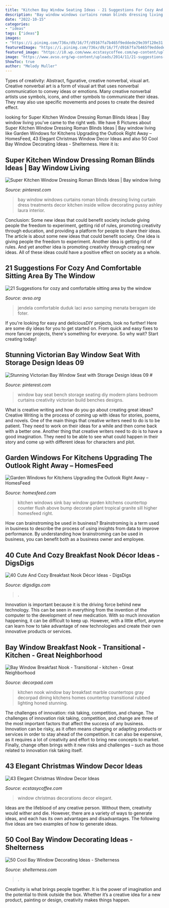```yaml
---
title: "Kitchen Bay Window Seating Ideas - 21 Suggestions For Cozy And Comfortable Sitting Area By The Window"
description: "Bay window windows curtains roman blinds dressing living curtain dress treatments decor kitchen inside willow decorating pussy ashley laura interior"
date: "2022-10-15"
categories:
- "ideas"
tags: ["ideas"]
images:
- "https://i.pinimg.com/736x/d9/16/7f/d9167fa7b465f9eddede29e39f120e31.jpg"
featuredImage: "https://i.pinimg.com/736x/d9/16/7f/d9167fa7b465f9eddede29e39f120e31.jpg"
featured_image: "https://i0.wp.com/www.ecstasycoffee.com/wp-content/uploads/2016/10/Christmas-Window-Decorations-Ideas-6.jpg"
image: "https://www.avso.org/wp-content/uploads/2014/11/21-suggestions-for-cozy-and-comfortable-sitting-area-by-the-window-1415265135.jpg"
ShowToc: true
author: "Melody Muller"
---
```



Types of creativity: Abstract, figurative, creative nonverbal, visual art.
Creative nonverbal art is a form of visual art that uses nonverbal communication to convey ideas or emotions. Many creative nonverbal artists use symbols, icons, and other symbols to communicate their ideas. They may also use specific movements and poses to create the desired effect.

	

		
looking for Super Kitchen Window Dressing Roman Blinds Ideas | Bay window living you've came to the right web. We have 8 Pictures about Super Kitchen Window Dressing Roman Blinds Ideas | Bay window living like Garden Windows for Kitchens Upgrading the Outlook Right Away – HomesFeed, 43 Elegant Christmas Window Decor Ideas and also 50 Cool Bay Window Decorating Ideas - Shelterness. Here it is:
		
    
## Super Kitchen Window Dressing Roman Blinds Ideas | Bay Window Living

<img loading=lazy src="https://i.pinimg.com/736x/a2/13/1f/a2131f5d59b1f04cc073520c5d7df85f.jpg" onerror="this.onerror=null;this.src='https://tse1.mm.bing.net/th?id=OIP.o1KcBrUrSmBLbaVwEf9LtgAAAA&amp;pid=15.1';" alt="Super Kitchen Window Dressing Roman Blinds Ideas | Bay window living">

_Source: pinterest.com_

>bay window windows curtains roman blinds dressing living curtain dress treatments decor kitchen inside willow decorating pussy ashley laura interior. 

	

Conclusion: Some new ideas that could benefit society include giving people the freedom to experiment, getting rid of rules, promoting creativity through education, and providing a platform for people to share their ideas.
The article is about some new ideas that could benefit society. One idea is giving people the freedom to experiment. Another idea is getting rid of rules. And yet another idea is promoting creativity through creating new ideas. All of these ideas could have a positive effect on society as a whole.

    
## 21 Suggestions For Cozy And Comfortable Sitting Area By The Window

<img loading=lazy src="https://www.avso.org/wp-content/uploads/2014/11/21-suggestions-for-cozy-and-comfortable-sitting-area-by-the-window-1415265135.jpg" onerror="this.onerror=null;this.src='https://tse1.mm.bing.net/th?id=OIP.V5m-xZ-5_5Xx_gkIOHr9BwHaJ3&amp;pid=15.1';" alt="21 Suggestions for cozy and comfortable sitting area by the window">

_Source: avso.org_

>jendela comfortable duduk laci avso samping menata beragam ide foter. 

	

If you're looking for easy and deliciousDIY projects, look no further! Here are some diy ideas for you to get started on. From quick and easy fixes to more fancier projects, there's something for everyone. So why wait? Start creating today!

    
## Stunning Victorian Bay Window Seat With Storage Design Ideas 09 #

<img loading=lazy src="https://i.pinimg.com/736x/d9/16/7f/d9167fa7b465f9eddede29e39f120e31.jpg" onerror="this.onerror=null;this.src='https://tse3.mm.bing.net/th?id=OIP.cf6NDZ_1cBRSvUEfTK4ONwHaE8&amp;pid=15.1';" alt="Stunning Victorian Bay Window Seat with Storage Design Ideas 09 #">

_Source: pinterest.com_

>window bay seat bench storage seating diy modern plans bedroom curtains creativity victorian build benches designs. 

	

What is creative writing and how do you go about creating great ideas?
Creative Writing is the process of coming up with ideas for stories, poems, and novels. One of the main things that creative writers need to do is to be patient. They need to work on their ideas for a while and then come back with a better one. Another thing that creative writers need to do is to have a good imagination. They need to be able to see what could happen in their story and come up with different ideas for characters and plot.

    
## Garden Windows For Kitchens Upgrading The Outlook Right Away – HomesFeed

<img loading=lazy src="https://homesfeed.com/wp-content/uploads/2015/09/tropical-garden-windows-for-kitchens-with-beautiful-flowers-planted-on-a-black-pot-above-steel-kitchen-sink-and-amazing-countertops-plus-wooden-kitchen-cabinets.jpg" onerror="this.onerror=null;this.src='https://tse2.mm.bing.net/th?id=OIP.2Ny3z5dWxh2T9brVMQLV8AHaLH&amp;pid=15.1';" alt="Garden Windows for Kitchens Upgrading the Outlook Right Away – HomesFeed">

_Source: homesfeed.com_

>kitchen windows sink bay window garden kitchens countertop counter flush above bump decorate plant tropical granite sill higher homesfeed right. 

	

How can brainstroming be used in business?
Brainstroming is a term used in business to describe the process of using insights from data to improve performance. By understanding how brainstroming can be used in business, you can benefit both as a business owner and employee.

    
## 40 Cute And Cozy Breakfast Nook Décor Ideas - DigsDigs

<img loading=lazy src="https://www.digsdigs.com/photos/cute-and-cozy-breakfast-nook-decor-ideas-20.jpg" onerror="this.onerror=null;this.src='https://tse3.mm.bing.net/th?id=OIP.DyoQQlROt2S9rn8b5dGj4wHaJ3&amp;pid=15.1';" alt="40 Cute And Cozy Breakfast Nook Décor Ideas - DigsDigs">

_Source: digsdigs.com_

>. 

	

Innovation is important because it is the driving force behind new technology. This can be seen in everything from the invention of the computer to the development of new medication. With so much innovation happening, it can be difficult to keep up. However, with a little effort, anyone can learn how to take advantage of new technologies and create their own innovative products or services.

    
## Bay Window Breakfast Nook - Transitional - Kitchen - Great Neighborhood

<img loading=lazy src="https://cdn.decorpad.com/photos/2014/02/02/dfa7a0501a7e.jpg" onerror="this.onerror=null;this.src='https://tse3.mm.bing.net/th?id=OIP.DD0vLzagJ1x4IJY5dsP9qwHaLK&amp;pid=15.1';" alt="Bay Window Breakfast Nook - Transitional - kitchen - Great Neighborhood">

_Source: decorpad.com_

>kitchen nook window bay breakfast marble countertops gray decorpad dining kitchens homes countertop transitional rubbed lighting honed stunning. 

	

The challenges of innovation: risk taking, competition, and change.
The challenges of innovation risk taking, competition, and change are three of the most important factors that affect the success of any business. Innovation can be risky, as it often means changing or adapting products or services in order to stay ahead of the competition. It can also be expensive, as it requires a lot of creativity and effort to bring new concepts to market. Finally, change often brings with it new risks and challenges – such as those related to innovation risk taking itself.

    
## 43 Elegant Christmas Window Decor Ideas

<img loading=lazy src="https://i0.wp.com/www.ecstasycoffee.com/wp-content/uploads/2016/10/Christmas-Window-Decorations-Ideas-6.jpg" onerror="this.onerror=null;this.src='https://tse1.mm.bing.net/th?id=OIP.tYZaXh9x-GWfQsbvcXkduQHaLG&amp;pid=15.1';" alt="43 Elegant Christmas Window Decor Ideas">

_Source: ecstasycoffee.com_

>window christmas decorations decor elegant. 

	

Ideas are the lifeblood of any creative person. Without them, creativity would wither and die. However, there are a variety of ways to generate ideas, and each has its own advantages and disadvantages. The following five ideas are two examples of how to generate ideas.

    
## 50 Cool Bay Window Decorating Ideas - Shelterness

<img loading=lazy src="https://i.shelterness.com/2012/02/25-cool-bay-window-decorating-ideas-15.jpg" onerror="this.onerror=null;this.src='https://tse1.mm.bing.net/th?id=OIP.mMOQymuhbdUHiiLeNsv8YAAAAA&amp;pid=15.1';" alt="50 Cool Bay Window Decorating Ideas - Shelterness">

_Source: shelterness.com_

>. 

	

Creativity is what brings people together. It is the power of imagination and the potential to think outside the box. Whether it’s a creative idea for a new product, painting or design, creativity makes things happen.

